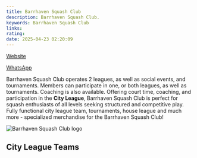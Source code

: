 ```yaml
---
title: Barrhaven Squash Club
description: Barrhaven Squash Club.
keywords: Barrhaven Squash Club
links: 
rating: 
date: 2025-04-23 02:20:09
---
```


<!-- Sections -->
<section>
    <div class="content">
        <div class="row gtr-50 gtr-uniform">
            <div class="col-6 col-12-medium">
                <p><a href="https://squashottawa.ca/" target="_blank" rel="nofollow">Website</a></p>
                <p><a href="https://chat.whatsapp.com/LI8aVdNSZhz7JPQs728tAL" target="_blank" rel="nofollow">WhatsApp</a></p>
                <p>Barrhaven Squash Club operates 2 leagues, as well as social
                events, and tournaments. Members can participate in one, or both
                leagues, as well as tournaments. Coaching is also available.
                Offering court time, coaching, and participation in the
                <strong>City League</strong>, Barrhaven Squash Club is perfect
                for squash enthusiasts of all levels seeking structured and
                competitive play. Fully functional city league team,
                tournaments, house league and much more - specialized
                merchandise for the Barrhaven Squash Club!</p>
            </div>
            <div class="col-6 col-12-medium">
                <span class="image fit">
                    <img src="../static/images/barrhaven-squash-club-logo.png" alt="Barrhaven Squash Club logo">
                </span>
            </div>
        </div>
    </div>
</section>
<section>
    <h2>City League Teams</h2>
    <div class="box alt">
        <div class="row gtr-50 gtr-uniform">
            <div class="col-6 col-12-medium">
                <span class="image fit"><img src="../static/images/walter-baker-squash-city-league-1.png" alt=""></span>
            </div>
            <div class="col-6 col-12-medium">
                <span class="image fit"><img src="../static/images/walter-baker-squash-city-league-2.png" alt=""></span>
            </div>
            <div class="col-6 col-12-medium">
                <span class="image fit"><img src="../static/images/walter-baker-squash-city-league-3.png" alt=""></span>
            </div>
        </div>
    </div>
</section>

